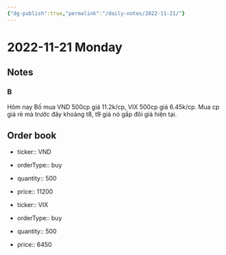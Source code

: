 ```yaml
---
{"dg-publish":true,"permalink":"/daily-notes/2022-11-21/"}
---
```


# 2022-11-21 Monday

## Notes

### B

Hôm nay Bố mua VND 500cp giá 11.2k/cp, VIX 500cp giá 6.45k/cp. Mua cp giá rẻ mà trước đây khoảng t8, t9 giá nó gấp đôi giá hiện tại.

## Order book

- ticker:: VND
- orderType:: buy
- quantity:: 500
- price:: 11200

- ticker:: VIX
- orderType:: buy
- quantity:: 500
- price:: 6450